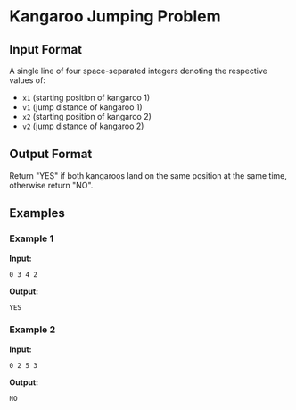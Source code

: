 # Kangaroo Jumping Problem

## Input Format

A single line of four space-separated integers denoting the respective values of:

- `x1` (starting position of kangaroo 1)
- `v1` (jump distance of kangaroo 1)
- `x2` (starting position of kangaroo 2)
- `v2` (jump distance of kangaroo 2)

## Output Format

Return "YES" if both kangaroos land on the same position at the same time, otherwise return "NO".

## Examples

### Example 1

**Input:**
```
0 3 4 2
```

**Output:**
```
YES
```

### Example 2

**Input:**
```
0 2 5 3
```

**Output:**
```
NO
```